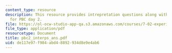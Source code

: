 ```yaml
---
content_type: resource
description: This resource provides intrepretation questions along with their answers
  for PBC day 2.
file: https://ol-ocw-studio-app-qa.s3.amazonaws.com/courses/7-02-experimental-biology-communication-spring-2005/de117e97f984abd48892934d8e9e4ab6_pbc2_interps_ans.pdf
file_type: application/pdf
resourcetype: Document
title: pbc2_interps_ans.pdf
uid: de117e97-f984-abd4-8892-934d8e9e4ab6
---
```

